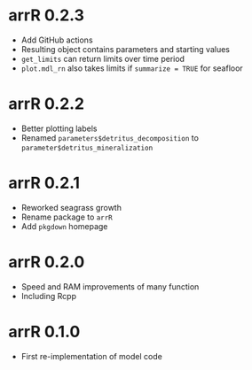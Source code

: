 # arrR 0.2.3

* Add GitHub actions
* Resulting object contains parameters and starting values
* `get_limits` can return limits over time period
* `plot.mdl_rn` also takes limits if `summarize = TRUE` for seafloor

# arrR 0.2.2

* Better plotting labels
* Renamed `parameters$detritus_decomposition` to `parameter$detritus_mineralization`

# arrR 0.2.1

* Reworked seagrass growth
* Rename package to `arrR`
* Add `pkgdown` homepage

# arrR 0.2.0

* Speed and RAM improvements of many function
* Including Rcpp

# arrR 0.1.0

* First re-implementation of model code
